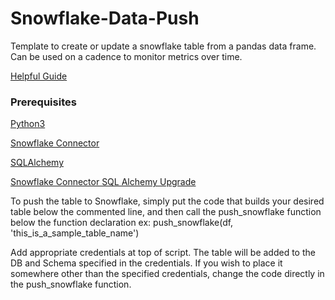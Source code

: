 # Snowflake-Data-Push
Template to create or update a snowflake table from a pandas data frame. Can be used on a cadence to monitor metrics over time.


[Helpful Guide](https://stephenallwright.com/write-to-snowflake-from-pandas-dataframe)


### Prerequisites

[Python3](https://www.python.org/downloads/)

[Snowflake Connector](https://docs.snowflake.com/en/user-guide/python-connector.html)

[SQLAlchemy](https://docs.sqlalchemy.org/en/14/intro.html#installation)

[Snowflake Connector SQL Alchemy Upgrade](https://docs.snowflake.com/en/user-guide/sqlalchemy.html)


To push the table to Snowflake, simply put the code that builds your desired table below the commented line, and then call the push_snowflake function below the function declaration ex: push_snowflake(df, 'this_is_a_sample_table_name')

Add appropriate credentials at top of script. The table will be added to the DB and Schema specified in the credentials. If you wish to place it somewhere other than the specified credentials, change the code directly in the push_snowflake function.
